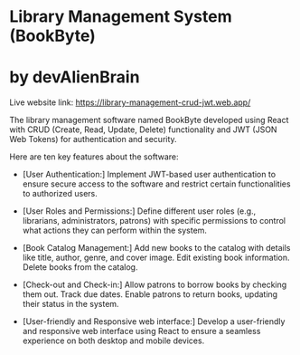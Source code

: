 # Library Management System (BookByte)

# by devAlienBrain

Live website link: https://library-management-crud-jwt.web.app/

The library management software named BookByte developed using React with CRUD (Create, Read, Update, Delete) functionality and JWT (JSON Web Tokens) for authentication and security.

Here are ten key features about the software:

- [User Authentication:] Implement JWT-based user authentication to ensure secure access to the software and restrict certain functionalities to authorized users.

- [User Roles and Permissions:] Define different user roles (e.g., librarians, administrators, patrons) with specific permissions to control what actions they can perform within the system.

- [Book Catalog Management:] Add new books to the catalog with details like title, author, genre, and cover image. Edit existing book information. Delete books from the catalog.

- [Check-out and Check-in:] Allow patrons to borrow books by checking them out. Track due dates. Enable patrons to return books, updating their status in the system.

- [User-friendly and Responsive web interface:] Develop a user-friendly and responsive web interface using React to ensure a seamless experience on both desktop and mobile devices.
